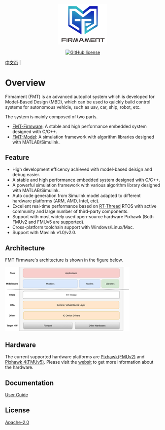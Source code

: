 <p align="center"><img width="160" src="figures/logo.png" alt=FMT logo"></p>

<p align="center">
  <a href="/LICENSE"><img src="https://img.shields.io/badge/license-Apache--2.0-brightgreen" alt="GitHub license" /></a>
</p>

[中文页](README_cn.md) |

Overview
============================
Firmament (FMT) is an advanced autopilot system which is developed for Model-Based Design (MBD), which can be used to quickly build control systems for autonomous vehicle, such as uav, car, ship, robot, etc.

The system is mainly composed of two parts.

- [FMT-Firmware](https://github.com/Firmament-Autopilot/FMT-Firmware): A stable and high performance embedded system designed with C/C++.
- [FMT-Model](https://github.com/Firmament-Autopilot/FMT-Model): A simulation framework with algorithm libraries designed with MATLAB/Simulink.

## Feature
- High development efficency achieved with model-based deisign and debug easier.
- A stable and high performance embedded system designed with C/C++.
- A powerful simulation framework with various algorithm library designed with MATLAB/Simulink.
- Auto code generation from Simulink model adapted to different hardware platforms (ARM, AMD, Intel, etc).
- Excellent real-time performance based on [RT-Thread](https://www.rt-thread.io/) RTOS with active community and large number of third-party components.
- Support with most widely used open-source hardware Pixhawk (Both FMUv2 and FMUv5 are supported).
- Cross-platform toolchain support with Windows/Linux/Mac.
- Support with Mavlink v1.0/v2.0.

## Architecture
FMT Firmware's architecture is shown in the figure below.

<img src="figures/fmt_struct.png" width="80%">

## Hardware
The current supported hardware platforms are [Pixhawk(FMUv2)](https://docs.px4.io/master/en/flight_controller/pixhawk.html) and [Pixhawk 4(FMUv5)](https://docs.px4.io/master/en/flight_controller/pixhawk4.html). Please visit the [websit](https://pixhawk.org/) to get more information about the hardware.

## Documentation
[User Guide](https://firmament-autopilot.github.io/FMT-DOCS/)

## License
[Apache-2.0](./LICENSE)
